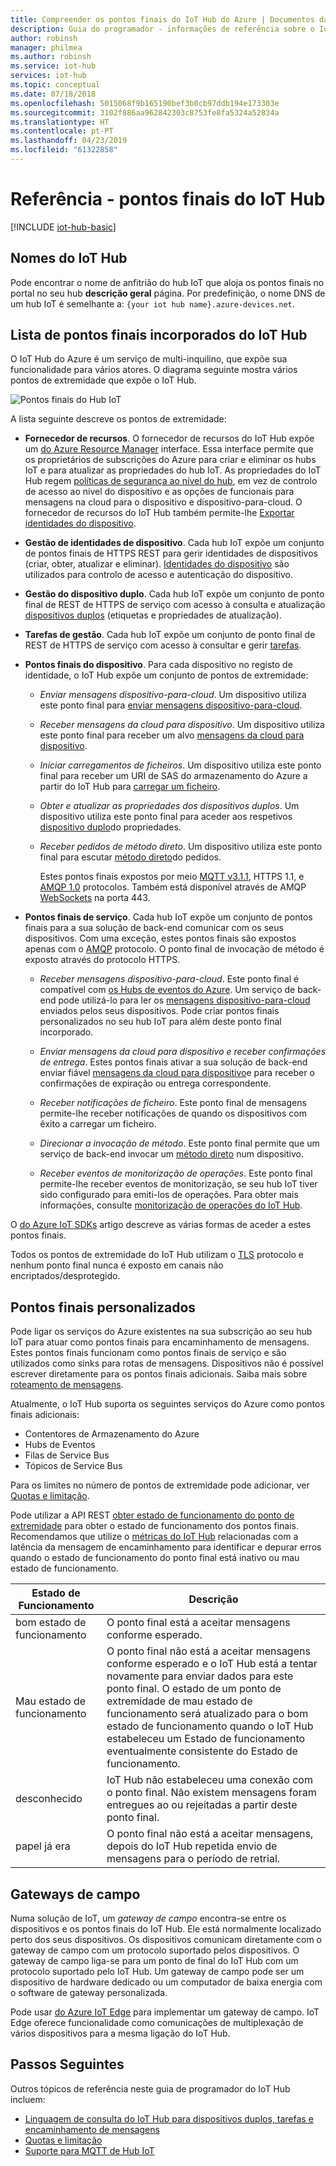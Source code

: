 ```yaml
---
title: Compreender os pontos finais do IoT Hub do Azure | Documentos da Microsoft
description: Guia do programador - informações de referência sobre o IoT Hub pontos finais com acesso de dispositivo e voltado para o serviço.
author: robinsh
manager: philmea
ms.author: robinsh
ms.service: iot-hub
services: iot-hub
ms.topic: conceptual
ms.date: 07/18/2018
ms.openlocfilehash: 5015068f9b165190bef3b0cb97ddb194e173303e
ms.sourcegitcommit: 3102f886aa962842303c8753fe8fa5324a52834a
ms.translationtype: HT
ms.contentlocale: pt-PT
ms.lasthandoff: 04/23/2019
ms.locfileid: "61322858"
---
```

# <a name="reference---iot-hub-endpoints"></a>Referência - pontos finais do IoT Hub

[!INCLUDE [iot-hub-basic](../../includes/iot-hub-basic-partial.md)]

## <a name="iot-hub-names"></a>Nomes do IoT Hub

Pode encontrar o nome de anfitrião do hub IoT que aloja os pontos finais no portal no seu hub **descrição geral** página. Por predefinição, o nome DNS de um hub IoT é semelhante a: `{your iot hub name}.azure-devices.net`.

## <a name="list-of-built-in-iot-hub-endpoints"></a>Lista de pontos finais incorporados do IoT Hub

O IoT Hub do Azure é um serviço de multi-inquilino, que expõe sua funcionalidade para vários atores. O diagrama seguinte mostra vários pontos de extremidade que expõe o IoT Hub.

![Pontos finais do Hub IoT](./media/iot-hub-devguide-endpoints/endpoints.png)

A lista seguinte descreve os pontos de extremidade:

* **Fornecedor de recursos**. O fornecedor de recursos do IoT Hub expõe um [do Azure Resource Manager](../azure-resource-manager/resource-group-overview.md) interface. Essa interface permite que os proprietários de subscrições do Azure para criar e eliminar os hubs IoT e para atualizar as propriedades do hub IoT. As propriedades do IoT Hub regem [políticas de segurança ao nível do hub](iot-hub-devguide-security.md#access-control-and-permissions), em vez de controlo de acesso ao nível do dispositivo e as opções de funcionais para mensagens na cloud para o dispositivo e dispositivo-para-cloud. O fornecedor de recursos do IoT Hub também permite-lhe [Exportar identidades do dispositivo](iot-hub-devguide-identity-registry.md#import-and-export-device-identities).

* **Gestão de identidades de dispositivo**. Cada hub IoT expõe um conjunto de pontos finais de HTTPS REST para gerir identidades de dispositivos (criar, obter, atualizar e eliminar). [Identidades do dispositivo](iot-hub-devguide-identity-registry.md) são utilizados para controlo de acesso e autenticação do dispositivo.

* **Gestão do dispositivo duplo**. Cada hub IoT expõe um conjunto de ponto final de REST de HTTPS de serviço com acesso à consulta e atualização [dispositivos duplos](iot-hub-devguide-device-twins.md) (etiquetas e propriedades de atualização).

* **Tarefas de gestão**. Cada hub IoT expõe um conjunto de ponto final de REST de HTTPS de serviço com acesso à consultar e gerir [tarefas](iot-hub-devguide-jobs.md).

* **Pontos finais do dispositivo**. Para cada dispositivo no registo de identidade, o IoT Hub expõe um conjunto de pontos de extremidade:

  * *Enviar mensagens dispositivo-para-cloud*. Um dispositivo utiliza este ponto final para [enviar mensagens dispositivo-para-cloud](iot-hub-devguide-messages-d2c.md).

  * *Receber mensagens da cloud para dispositivo*. Um dispositivo utiliza este ponto final para receber um alvo [mensagens da cloud para dispositivo](iot-hub-devguide-messages-c2d.md).

  * *Iniciar carregamentos de ficheiros*. Um dispositivo utiliza este ponto final para receber um URI de SAS do armazenamento do Azure a partir do IoT Hub para [carregar um ficheiro](iot-hub-devguide-file-upload.md).

  * *Obter e atualizar as propriedades dos dispositivos duplos*. Um dispositivo utiliza este ponto final para aceder aos respetivos [dispositivo duplo](iot-hub-devguide-device-twins.md)do propriedades.

  * *Receber pedidos de método direto*. Um dispositivo utiliza este ponto final para escutar [método direto](iot-hub-devguide-direct-methods.md)do pedidos.

    Estes pontos finais expostos por meio [MQTT v3.1.1](https://mqtt.org/), HTTPS 1.1, e [AMQP 1.0](https://www.amqp.org/) protocolos. Também está disponível através de AMQP [WebSockets](https://tools.ietf.org/html/rfc6455) na porta 443.

* **Pontos finais de serviço**. Cada hub IoT expõe um conjunto de pontos finais para a sua solução de back-end comunicar com os seus dispositivos. Com uma exceção, estes pontos finais são expostos apenas com o [AMQP](https://www.amqp.org/) protocolo. O ponto final de invocação de método é exposto através do protocolo HTTPS.
  
  * *Receber mensagens dispositivo-para-cloud*. Este ponto final é compatível com [os Hubs de eventos do Azure](https://azure.microsoft.com/documentation/services/event-hubs/). Um serviço de back-end pode utilizá-lo para ler os [mensagens dispositivo-para-cloud](iot-hub-devguide-messages-d2c.md) enviados pelos seus dispositivos. Pode criar pontos finais personalizados no seu hub IoT para além deste ponto final incorporado.
  
  * *Enviar mensagens da cloud para dispositivo e receber confirmações de entrega*. Estes pontos finais ativar a sua solução de back-end enviar fiável [mensagens da cloud para dispositivo](iot-hub-devguide-messages-c2d.md)e para receber o confirmações de expiração ou entrega correspondente.
  
  * *Receber notificações de ficheiro*. Este ponto final de mensagens permite-lhe receber notificações de quando os dispositivos com êxito a carregar um ficheiro. 
  
  * *Direcionar a invocação de método*. Este ponto final permite que um serviço de back-end invocar um [método direto](iot-hub-devguide-direct-methods.md) num dispositivo.
  
  * *Receber eventos de monitorização de operações*. Este ponto final permite-lhe receber eventos de monitorização, se seu hub IoT tiver sido configurado para emiti-los de operações. Para obter mais informações, consulte [monitorização de operações do IoT Hub](iot-hub-operations-monitoring.md).

O [do Azure IoT SDKs](iot-hub-devguide-sdks.md) artigo descreve as várias formas de aceder a estes pontos finais.

Todos os pontos de extremidade do IoT Hub utilizam o [TLS](https://tools.ietf.org/html/rfc5246) protocolo e nenhum ponto final nunca é exposto em canais não encriptados/desprotegido.

## <a name="custom-endpoints"></a>Pontos finais personalizados

Pode ligar os serviços do Azure existentes na sua subscrição ao seu hub IoT para atuar como pontos finais para encaminhamento de mensagens. Estes pontos finais funcionam como pontos finais de serviço e são utilizados como sinks para rotas de mensagens. Dispositivos não é possível escrever diretamente para os pontos finais adicionais. Saiba mais sobre [roteamento de mensagens](../iot-hub/iot-hub-devguide-messages-d2c.md).

Atualmente, o IoT Hub suporta os seguintes serviços do Azure como pontos finais adicionais:

* Contentores de Armazenamento do Azure
* Hubs de Eventos
* Filas de Service Bus
* Tópicos de Service Bus

Para os limites no número de pontos de extremidade pode adicionar, ver [Quotas e limitação](iot-hub-devguide-quotas-throttling.md).

Pode utilizar a API REST [obter estado de funcionamento do ponto de extremidade](https://docs.microsoft.com/de-de/rest/api/iothub/iothubresource/getendpointhealth#iothubresource_getendpointhealth) para obter o estado de funcionamento dos pontos finais. Recomendamos que utilize o [métricas do IoT Hub](iot-hub-metrics.md) relacionadas com a latência da mensagem de encaminhamento para identificar e depurar erros quando o estado de funcionamento do ponto final está inativo ou mau estado de funcionamento.

|Estado de Funcionamento|Descrição|
|---|---|
|bom estado de funcionamento|O ponto final está a aceitar mensagens conforme esperado.|
|Mau estado de funcionamento|O ponto final não está a aceitar mensagens conforme esperado e o IoT Hub está a tentar novamente para enviar dados para este ponto final. O estado de um ponto de extremidade de mau estado de funcionamento será atualizado para o bom estado de funcionamento quando o IoT Hub estabeleceu um Estado de funcionamento eventualmente consistente do Estado de funcionamento.|
|desconhecido|IoT Hub não estabeleceu uma conexão com o ponto final. Não existem mensagens foram entregues ao ou rejeitadas a partir deste ponto final.|
|papel já era|O ponto final não está a aceitar mensagens, depois do IoT Hub repetida envio de mensagens para o período de retrial.|

## <a name="field-gateways"></a>Gateways de campo

Numa solução de IoT, um *gateway de campo* encontra-se entre os dispositivos e os pontos finais do IoT Hub. Ele está normalmente localizado perto dos seus dispositivos. Os dispositivos comunicam diretamente com o gateway de campo com um protocolo suportado pelos dispositivos. O gateway de campo liga-se para um ponto de final do IoT Hub com um protocolo suportado pelo IoT Hub. Um gateway de campo pode ser um dispositivo de hardware dedicado ou um computador de baixa energia com o software de gateway personalizada.

Pode usar [do Azure IoT Edge](/azure/iot-edge/) para implementar um gateway de campo. IoT Edge oferece funcionalidade como comunicações de multiplexação de vários dispositivos para a mesma ligação do IoT Hub.

## <a name="next-steps"></a>Passos Seguintes

Outros tópicos de referência neste guia de programador do IoT Hub incluem:

* [Linguagem de consulta do IoT Hub para dispositivos duplos, tarefas e encaminhamento de mensagens](iot-hub-devguide-query-language.md)
* [Quotas e limitação](iot-hub-devguide-quotas-throttling.md)
* [Suporte para MQTT de Hub IoT](iot-hub-mqtt-support.md)
